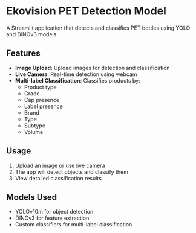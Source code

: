 # Ekovision PET Detection Model

A Streamlit application that detects and classifies PET bottles using YOLO and DINOv3 models.

## Features

- **Image Upload**: Upload images for detection and classification
- **Live Camera**: Real-time detection using webcam
- **Multi-label Classification**: Classifies products by:
  - Product type
  - Grade
  - Cap presence
  - Label presence
  - Brand
  - Type
  - Subtype
  - Volume

## Usage

1. Upload an image or use live camera
2. The app will detect objects and classify them
3. View detailed classification results

## Models Used

- YOLOv10m for object detection
- DINOv3 for feature extraction
- Custom classifiers for multi-label classification
